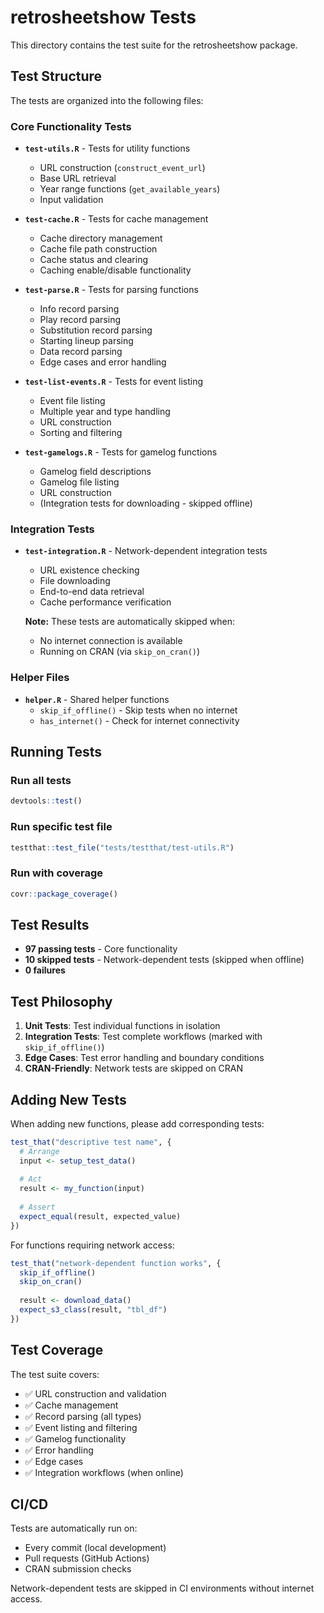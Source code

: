 # retrosheetshow Tests

This directory contains the test suite for the retrosheetshow package.

## Test Structure

The tests are organized into the following files:

### Core Functionality Tests

- **`test-utils.R`** - Tests for utility functions
  - URL construction (`construct_event_url`)
  - Base URL retrieval
  - Year range functions (`get_available_years`)
  - Input validation

- **`test-cache.R`** - Tests for cache management
  - Cache directory management
  - Cache file path construction
  - Cache status and clearing
  - Caching enable/disable functionality

- **`test-parse.R`** - Tests for parsing functions
  - Info record parsing
  - Play record parsing
  - Substitution record parsing
  - Starting lineup parsing
  - Data record parsing
  - Edge cases and error handling

- **`test-list-events.R`** - Tests for event listing
  - Event file listing
  - Multiple year and type handling
  - URL construction
  - Sorting and filtering

- **`test-gamelogs.R`** - Tests for gamelog functions
  - Gamelog field descriptions
  - Gamelog file listing
  - URL construction
  - (Integration tests for downloading - skipped offline)

### Integration Tests

- **`test-integration.R`** - Network-dependent integration tests
  - URL existence checking
  - File downloading
  - End-to-end data retrieval
  - Cache performance verification
  
  **Note:** These tests are automatically skipped when:
  - No internet connection is available
  - Running on CRAN (via `skip_on_cran()`)

### Helper Files

- **`helper.R`** - Shared helper functions
  - `skip_if_offline()` - Skip tests when no internet
  - `has_internet()` - Check for internet connectivity

## Running Tests

### Run all tests

```r
devtools::test()
```

### Run specific test file

```r
testthat::test_file("tests/testthat/test-utils.R")
```

### Run with coverage

```r
covr::package_coverage()
```

## Test Results

- **97 passing tests** - Core functionality
- **10 skipped tests** - Network-dependent tests (skipped when offline)
- **0 failures**

## Test Philosophy

1. **Unit Tests**: Test individual functions in isolation
2. **Integration Tests**: Test complete workflows (marked with `skip_if_offline()`)
3. **Edge Cases**: Test error handling and boundary conditions
4. **CRAN-Friendly**: Network tests are skipped on CRAN

## Adding New Tests

When adding new functions, please add corresponding tests:

```r
test_that("descriptive test name", {
  # Arrange
  input <- setup_test_data()
  
  # Act
  result <- my_function(input)
  
  # Assert
  expect_equal(result, expected_value)
})
```

For functions requiring network access:

```r
test_that("network-dependent function works", {
  skip_if_offline()
  skip_on_cran()
  
  result <- download_data()
  expect_s3_class(result, "tbl_df")
})
```

## Test Coverage

The test suite covers:

- ✅ URL construction and validation
- ✅ Cache management
- ✅ Record parsing (all types)
- ✅ Event listing and filtering
- ✅ Gamelog functionality
- ✅ Error handling
- ✅ Edge cases
- ✅ Integration workflows (when online)

## CI/CD

Tests are automatically run on:
- Every commit (local development)
- Pull requests (GitHub Actions)
- CRAN submission checks

Network-dependent tests are skipped in CI environments without internet access.

